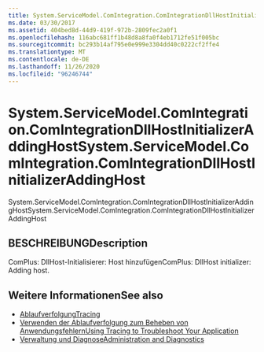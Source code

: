 ```yaml
---
title: System.ServiceModel.ComIntegration.ComIntegrationDllHostInitializerAddingHost
ms.date: 03/30/2017
ms.assetid: 404bed8d-44d9-419f-972b-2809fec2a0f1
ms.openlocfilehash: 116abc681ff1b48d8a8fa0f4eb1712fe51f005bc
ms.sourcegitcommit: bc293b14af795e0e999e3304dd40c0222cf2ffe4
ms.translationtype: MT
ms.contentlocale: de-DE
ms.lasthandoff: 11/26/2020
ms.locfileid: "96246744"
---
```

# <a name="systemservicemodelcomintegrationcomintegrationdllhostinitializeraddinghost"></a><span data-ttu-id="1974d-102">System.ServiceModel.ComIntegration.ComIntegrationDllHostInitializerAddingHost</span><span class="sxs-lookup"><span data-stu-id="1974d-102">System.ServiceModel.ComIntegration.ComIntegrationDllHostInitializerAddingHost</span></span>

<span data-ttu-id="1974d-103">System.ServiceModel.ComIntegration.ComIntegrationDllHostInitializerAddingHost</span><span class="sxs-lookup"><span data-stu-id="1974d-103">System.ServiceModel.ComIntegration.ComIntegrationDllHostInitializerAddingHost</span></span>  
  
## <a name="description"></a><span data-ttu-id="1974d-104">BESCHREIBUNG</span><span class="sxs-lookup"><span data-stu-id="1974d-104">Description</span></span>  

 <span data-ttu-id="1974d-105">ComPlus: DllHost-Initialisierer: Host hinzufügen</span><span class="sxs-lookup"><span data-stu-id="1974d-105">ComPlus: DllHost initializer: Adding host.</span></span>  
  
## <a name="see-also"></a><span data-ttu-id="1974d-106">Weitere Informationen</span><span class="sxs-lookup"><span data-stu-id="1974d-106">See also</span></span>

- [<span data-ttu-id="1974d-107">Ablaufverfolgung</span><span class="sxs-lookup"><span data-stu-id="1974d-107">Tracing</span></span>](index.md)
- [<span data-ttu-id="1974d-108">Verwenden der Ablaufverfolgung zum Beheben von Anwendungsfehlern</span><span class="sxs-lookup"><span data-stu-id="1974d-108">Using Tracing to Troubleshoot Your Application</span></span>](using-tracing-to-troubleshoot-your-application.md)
- [<span data-ttu-id="1974d-109">Verwaltung und Diagnose</span><span class="sxs-lookup"><span data-stu-id="1974d-109">Administration and Diagnostics</span></span>](../index.md)
